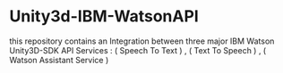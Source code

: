 # Unity3d-IBM-WatsonAPI
this repository contains an Integration between three major IBM Watson Unity3D-SDK  API Services : ( Speech To Text ) , ( Text To Speech ) , ( Watson Assistant Service )
